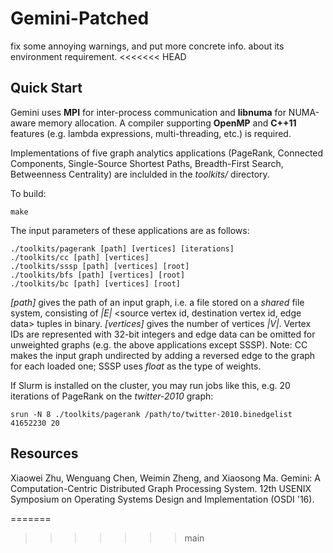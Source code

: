 # Gemini-Patched
fix some annoying warnings, and put more concrete info. about its environment requirement.
<<<<<<< HEAD


## Quick Start
Gemini uses **MPI** for inter-process communication and **libnuma** for NUMA-aware memory allocation.
A compiler supporting **OpenMP** and **C++11** features (e.g. lambda expressions, multi-threading, etc.) is required.

Implementations of five graph analytics applications (PageRank, Connected Components, Single-Source Shortest Paths, Breadth-First Search, Betweenness Centrality) are inclulded in the *toolkits/* directory.

To build:
```
make
```

The input parameters of these applications are as follows:
```
./toolkits/pagerank [path] [vertices] [iterations]
./toolkits/cc [path] [vertices]
./toolkits/sssp [path] [vertices] [root]
./toolkits/bfs [path] [vertices] [root]
./toolkits/bc [path] [vertices] [root]
```

*[path]* gives the path of an input graph, i.e. a file stored on a *shared* file system, consisting of *|E|* \<source vertex id, destination vertex id, edge data\> tuples in binary.
*[vertices]* gives the number of vertices *|V|*. Vertex IDs are represented with 32-bit integers and edge data can be omitted for unweighted graphs (e.g. the above applications except SSSP).
Note: CC makes the input graph undirected by adding a reversed edge to the graph for each loaded one; SSSP uses *float* as the type of weights.

If Slurm is installed on the cluster, you may run jobs like this, e.g. 20 iterations of PageRank on the *twitter-2010* graph:
```
srun -N 8 ./toolkits/pagerank /path/to/twitter-2010.binedgelist 41652230 20
```

## Resources

Xiaowei Zhu, Wenguang Chen, Weimin Zheng, and Xiaosong Ma.
Gemini: A Computation-Centric Distributed Graph Processing System.
12th USENIX Symposium on Operating Systems Design and Implementation (OSDI '16).

=======
>>>>>>> main
